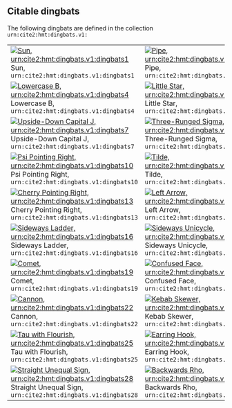 
## Citable dingbats

The following dingbats are defined in the collection `urn:cite2:hmt:dingbats.v1:`

|   |   |   |
| ---  | ---  | ---  |
| [![Sun, `urn:cite2:hmt:dingbats.v1:dingbats1`](http://www.homermultitext.org/iipsrv?IIIF=/project/homer/pyramidal/deepzoom/hmt/vbbifolio/v1/vb_128v_129r.tif/pct:70.54,58.48999,0.9948,1.704/150,/0/default.jpg)](http://www.homermultitext.org/ict2/?urn=urn:cite2:hmt:vbbifolio.v1:vb_128v_129r@0.7054,0.5849,0.009948,0.01704)<br/>Sun, `urn:cite2:hmt:dingbats.v1:dingbats1` | [![Pipe, `urn:cite2:hmt:dingbats.v1:dingbats2`](http://www.homermultitext.org/iipsrv?IIIF=/project/homer/pyramidal/deepzoom/citebl/burney86imgs/v1/burney_ms_86_f083r.tif/pct:40.94999,64.07,5.6,2.411/150,/0/default.jpg)](http://www.homermultitext.org/ict2/?urn=urn:cite2:citebl:burney86imgs.v1:burney_ms_86_f083r@0.4095,0.6407,0.05600,0.02411)<br/>Pipe, `urn:cite2:hmt:dingbats.v1:dingbats2` | [![Reverse Pipe, `urn:cite2:hmt:dingbats.v1:dingbats3`](http://www.homermultitext.org/iipsrv?IIIF=/project/homer/pyramidal/deepzoom/citebl/burney86imgs/v1/burney_ms_86_f083r.tif/pct:29.16,65.97,3.705,2.22399/150,/0/default.jpg)](http://www.homermultitext.org/ict2/?urn=urn:cite2:citebl:burney86imgs.v1:burney_ms_86_f083r@0.2916,0.6597,0.03705,0.02224)<br/>Reverse Pipe, `urn:cite2:hmt:dingbats.v1:dingbats3` |
| [![Lowercase B, `urn:cite2:hmt:dingbats.v1:dingbats4`](http://www.homermultitext.org/iipsrv?IIIF=/project/homer/pyramidal/deepzoom/citebl/burney86imgs/v1/burney_ms_86_f083r.tif/pct:40.72,66.29,2.526,2.496/150,/0/default.jpg)](http://www.homermultitext.org/ict2/?urn=urn:cite2:citebl:burney86imgs.v1:burney_ms_86_f083r@0.4072,0.6629,0.02526,0.02496)<br/>Lowercase B, `urn:cite2:hmt:dingbats.v1:dingbats4` | [![Little Star, `urn:cite2:hmt:dingbats.v1:dingbats5`](http://www.homermultitext.org/iipsrv?IIIF=/project/homer/pyramidal/deepzoom/citebl/burney86imgs/v1/burney_ms_86_f083r.tif/pct:19.64,68.53,2.926,2.004/150,/0/default.jpg)](http://www.homermultitext.org/ict2/?urn=urn:cite2:citebl:burney86imgs.v1:burney_ms_86_f083r@0.1964,0.6853,0.02926,0.02004)<br/>Little Star, `urn:cite2:hmt:dingbats.v1:dingbats5` | [![Roman Numeral Two, `urn:cite2:hmt:dingbats.v1:dingbats6`](http://www.homermultitext.org/iipsrv?IIIF=/project/homer/pyramidal/deepzoom/citebl/burney86imgs/v1/burney_ms_86_f083r.tif/pct:18.50999,70.17999,4.67399,2.734/150,/0/default.jpg)](http://www.homermultitext.org/ict2/?urn=urn:cite2:citebl:burney86imgs.v1:burney_ms_86_f083r@0.1851,0.7018,0.04674,0.02734)<br/>Roman Numeral Two, `urn:cite2:hmt:dingbats.v1:dingbats6` |
| [![Upside-Down Capital J, `urn:cite2:hmt:dingbats.v1:dingbats7`](http://www.homermultitext.org/iipsrv?IIIF=/project/homer/pyramidal/deepzoom/citebl/burney86imgs/v1/burney_ms_86_f083r.tif/pct:35.87,73.09,3.263,2.343/150,/0/default.jpg)](http://www.homermultitext.org/ict2/?urn=urn:cite2:citebl:burney86imgs.v1:burney_ms_86_f083r@0.3587,0.7309,0.03263,0.02343)<br/>Upside-Down Capital J, `urn:cite2:hmt:dingbats.v1:dingbats7` | [![Three-Runged Sigma, `urn:cite2:hmt:dingbats.v1:dingbats8`](http://www.homermultitext.org/iipsrv?IIIF=/project/homer/pyramidal/deepzoom/citebl/burney86imgs/v1/burney_ms_86_f083r.tif/pct:34.42,75.16,4.905,2.496/150,/0/default.jpg)](http://www.homermultitext.org/ict2/?urn=urn:cite2:citebl:burney86imgs.v1:burney_ms_86_f083r@0.3442,0.7516,0.04905,0.02496)<br/>Three-Runged Sigma, `urn:cite2:hmt:dingbats.v1:dingbats8` | [![Cherry Pointing Left, `urn:cite2:hmt:dingbats.v1:dingbats9`](http://www.homermultitext.org/iipsrv?IIIF=/project/homer/pyramidal/deepzoom/citebl/burney86imgs/v1/burney_ms_86_f250r.tif/pct:62.15,45.77,3.406,2.49799/150,/0/default.jpg)](http://www.homermultitext.org/ict2/?urn=urn:cite2:citebl:burney86imgs.v1:burney_ms_86_f250r@0.6215,0.4577,0.03406,0.02498)<br/>Cherry Pointing Left, `urn:cite2:hmt:dingbats.v1:dingbats9` |
| [![Psi Pointing Right, `urn:cite2:hmt:dingbats.v1:dingbats10`](http://www.homermultitext.org/iipsrv?IIIF=/project/homer/pyramidal/deepzoom/citebl/burney86imgs/v1/burney_ms_86_f250r.tif/pct:61.4,51.78,4.35499,2.547/150,/0/default.jpg)](http://www.homermultitext.org/ict2/?urn=urn:cite2:citebl:burney86imgs.v1:burney_ms_86_f250r@0.6140,0.5178,0.04355,0.02547)<br/>Psi Pointing Right, `urn:cite2:hmt:dingbats.v1:dingbats10` | [![Tilde, `urn:cite2:hmt:dingbats.v1:dingbats11`](http://www.homermultitext.org/iipsrv?IIIF=/project/homer/pyramidal/deepzoom/citebl/burney86imgs/v1/burney_ms_86_f250r.tif/pct:60.99,61.4,3.798,3.228/150,/0/default.jpg)](http://www.homermultitext.org/ict2/?urn=urn:cite2:citebl:burney86imgs.v1:burney_ms_86_f250r@0.6099,0.6140,0.03798,0.03228)<br/>Tilde, `urn:cite2:hmt:dingbats.v1:dingbats11` | [![Grapevine, `urn:cite2:hmt:dingbats.v1:dingbats12`](http://www.homermultitext.org/iipsrv?IIIF=/project/homer/pyramidal/deepzoom/citebl/burney86imgs/v1/burney_ms_86_f250r.tif/pct:57.4,48.23,7.245,3.407/150,/0/default.jpg)](http://www.homermultitext.org/ict2/?urn=urn:cite2:citebl:burney86imgs.v1:burney_ms_86_f250r@0.5740,0.4823,0.07245,0.03407)<br/>Grapevine, `urn:cite2:hmt:dingbats.v1:dingbats12` |
| [![Cherry Pointing Right, `urn:cite2:hmt:dingbats.v1:dingbats13`](http://www.homermultitext.org/iipsrv?IIIF=/project/homer/pyramidal/deepzoom/citebl/burney86imgs/v1/burney_ms_86_f250r.tif/pct:61.05,65.86999,4.788,3.537/150,/0/default.jpg)](http://www.homermultitext.org/ict2/?urn=urn:cite2:citebl:burney86imgs.v1:burney_ms_86_f250r@0.6105,0.6587,0.04788,0.03537)<br/>Cherry Pointing Right, `urn:cite2:hmt:dingbats.v1:dingbats13` | [![Left Arrow, `urn:cite2:hmt:dingbats.v1:dingbats14`](http://www.homermultitext.org/iipsrv?IIIF=/project/homer/pyramidal/deepzoom/citebl/burney86imgs/v1/burney_ms_86_f250r.tif/pct:59.94,35.67,4.974,2.807/150,/0/default.jpg)](http://www.homermultitext.org/ict2/?urn=urn:cite2:citebl:burney86imgs.v1:burney_ms_86_f250r@0.5994,0.3567,0.04974,0.02807)<br/>Left Arrow, `urn:cite2:hmt:dingbats.v1:dingbats14` | [![Curvy Unequal Sign, `urn:cite2:hmt:dingbats.v1:dingbats15`](http://www.homermultitext.org/iipsrv?IIIF=/project/homer/pyramidal/deepzoom/citebl/burney86imgs/v1/burney_ms_86_f250r.tif/pct:60.37,32.72,4.35499,2.125/150,/0/default.jpg)](http://www.homermultitext.org/ict2/?urn=urn:cite2:citebl:burney86imgs.v1:burney_ms_86_f250r@0.6037,0.3272,0.04355,0.02125)<br/>Curvy Unequal Sign, `urn:cite2:hmt:dingbats.v1:dingbats15` |
| [![Sideways Ladder, `urn:cite2:hmt:dingbats.v1:dingbats16`](http://www.homermultitext.org/iipsrv?IIIF=/project/homer/pyramidal/deepzoom/citebl/burney86imgs/v1/burney_ms_86_f250r.tif/pct:58.51,29.87,7.781,3.34199/150,/0/default.jpg)](http://www.homermultitext.org/ict2/?urn=urn:cite2:citebl:burney86imgs.v1:burney_ms_86_f250r@0.5851,0.2987,0.07781,0.03342)<br/>Sideways Ladder, `urn:cite2:hmt:dingbats.v1:dingbats16` | [![Sideways Unicycle, `urn:cite2:hmt:dingbats.v1:dingbats17`](http://www.homermultitext.org/iipsrv?IIIF=/project/homer/pyramidal/deepzoom/citebl/burney86imgs/v1/burney_ms_86_f250r.tif/pct:58.53,25.94,5.965,2.45/150,/0/default.jpg)](http://www.homermultitext.org/ict2/?urn=urn:cite2:citebl:burney86imgs.v1:burney_ms_86_f250r@0.5853,0.2594,0.05965,0.02450)<br/>Sideways Unicycle, `urn:cite2:hmt:dingbats.v1:dingbats17` | [![Percent Sign, `urn:cite2:hmt:dingbats.v1:dingbats18`](http://www.homermultitext.org/iipsrv?IIIF=/project/homer/pyramidal/deepzoom/hmt/vbbifolio/v1/vb_303v_304r.tif/pct:9.372,65.62,0.9622,1.299/150,/0/default.jpg)](http://www.homermultitext.org/ict2/?urn=urn:cite2:hmt:vbbifolio.v1:vb_303v_304r@0.09372,0.6562,0.009622,0.01299)<br/>Percent Sign, `urn:cite2:hmt:dingbats.v1:dingbats18` |
| [![Comet, `urn:cite2:hmt:dingbats.v1:dingbats19`](http://www.homermultitext.org/iipsrv?IIIF=/project/homer/pyramidal/deepzoom/hmt/vbbifolio/v1/vb_303v_304r.tif/pct:8.139,60.66,1.383,1.765/150,/0/default.jpg)](http://www.homermultitext.org/ict2/?urn=urn:cite2:hmt:vbbifolio.v1:vb_303v_304r@0.08139,0.6066,0.01383,0.01765)<br/>Comet, `urn:cite2:hmt:dingbats.v1:dingbats19` | [![Confused Face, `urn:cite2:hmt:dingbats.v1:dingbats20`](http://www.homermultitext.org/iipsrv?IIIF=/project/homer/pyramidal/deepzoom/hmt/vbbifolio/v1/vb_303v_304r.tif/pct:7.74799,58.84,1.804,1.715/150,/0/default.jpg)](http://www.homermultitext.org/ict2/?urn=urn:cite2:hmt:vbbifolio.v1:vb_303v_304r@0.07748,0.5884,0.01804,0.01715)<br/>Confused Face, `urn:cite2:hmt:dingbats.v1:dingbats20` | [![Fish, `urn:cite2:hmt:dingbats.v1:dingbats21`](http://www.homermultitext.org/iipsrv?IIIF=/project/homer/pyramidal/deepzoom/hmt/vbbifolio/v1/vb_303v_304r.tif/pct:7.968,54.21,1.624,2.214/150,/0/default.jpg)](http://www.homermultitext.org/ict2/?urn=urn:cite2:hmt:vbbifolio.v1:vb_303v_304r@0.07968,0.5421,0.01624,0.02214)<br/>Fish, `urn:cite2:hmt:dingbats.v1:dingbats21` |
| [![Cannon, `urn:cite2:hmt:dingbats.v1:dingbats22`](http://www.homermultitext.org/iipsrv?IIIF=/project/homer/pyramidal/deepzoom/hmt/e3bifolio/v1/E3_293v_294r.tif/pct:72.28999,77.95,1.052,1.467/150,/0/default.jpg)](http://www.homermultitext.org/ict2/?urn=urn:cite2:hmt:e3bifolio.v1:E3_293v_294r@0.7229,0.7795,0.01052,0.01467)<br/>Cannon, `urn:cite2:hmt:dingbats.v1:dingbats22` | [![Kebab Skewer, `urn:cite2:hmt:dingbats.v1:dingbats23`](http://www.homermultitext.org/iipsrv?IIIF=/project/homer/pyramidal/deepzoom/citebl/burney86imgs/v1/burney_ms_86_f250r.tif/pct:4.149,74.37,5.263,2.49799/150,/0/default.jpg)](http://www.homermultitext.org/ict2/?urn=urn:cite2:citebl:burney86imgs.v1:burney_ms_86_f250r@0.04149,0.7437,0.05263,0.02498)<br/>Kebab Skewer, `urn:cite2:hmt:dingbats.v1:dingbats23` | [![Double Dashed Left Arrow, `urn:cite2:hmt:dingbats.v1:dingbats24`](http://www.homermultitext.org/iipsrv?IIIF=/project/homer/pyramidal/deepzoom/citebl/burney86imgs/v1/burney_ms_86_f250r.tif/pct:40.91,64.8,5.408,2.49799/150,/0/default.jpg)](http://www.homermultitext.org/ict2/?urn=urn:cite2:citebl:burney86imgs.v1:burney_ms_86_f250r@0.4091,0.6480,0.05408,0.02498)<br/>Double Dashed Left Arrow, `urn:cite2:hmt:dingbats.v1:dingbats24` |
| [![Tau with Flourish, `urn:cite2:hmt:dingbats.v1:dingbats25`](http://www.homermultitext.org/iipsrv?IIIF=/project/homer/pyramidal/deepzoom/citebl/burney86imgs/v1/burney_ms_86_f250r.tif/pct:6.068,80.91,3.096,1.995/150,/0/default.jpg)](http://www.homermultitext.org/ict2/?urn=urn:cite2:citebl:burney86imgs.v1:burney_ms_86_f250r@0.06068,0.8091,0.03096,0.01995)<br/>Tau with Flourish, `urn:cite2:hmt:dingbats.v1:dingbats25` | [![Earring Hook, `urn:cite2:hmt:dingbats.v1:dingbats26`](http://www.homermultitext.org/iipsrv?IIIF=/project/homer/pyramidal/deepzoom/citebl/burney86imgs/v1/burney_ms_86_f250r.tif/pct:40.76,82.04,4.479,2.51499/150,/0/default.jpg)](http://www.homermultitext.org/ict2/?urn=urn:cite2:citebl:burney86imgs.v1:burney_ms_86_f250r@0.4076,0.8204,0.04479,0.02515)<br/>Earring Hook, `urn:cite2:hmt:dingbats.v1:dingbats26` | [![Target, `urn:cite2:hmt:dingbats.v1:dingbats27`](http://www.homermultitext.org/iipsrv?IIIF=/project/homer/pyramidal/deepzoom/citebl/burney86imgs/v1/burney_ms_86_f250r.tif/pct:4.293,83.73,3.653,2.693/150,/0/default.jpg)](http://www.homermultitext.org/ict2/?urn=urn:cite2:citebl:burney86imgs.v1:burney_ms_86_f250r@0.04293,0.8373,0.03653,0.02693)<br/>Target, `urn:cite2:hmt:dingbats.v1:dingbats27` |
| [![Straight Unequal Sign, `urn:cite2:hmt:dingbats.v1:dingbats28`](http://www.homermultitext.org/iipsrv?IIIF=/project/homer/pyramidal/deepzoom/citebl/burney86imgs/v1/burney_ms_86_f250r.tif/pct:60.35,5.143,4.51999,3.504/150,/0/default.jpg)](http://www.homermultitext.org/ict2/?urn=urn:cite2:citebl:burney86imgs.v1:burney_ms_86_f250r@0.6035,0.05143,0.04520,0.03504)<br/>Straight Unequal Sign, `urn:cite2:hmt:dingbats.v1:dingbats28` | [![Backwards Rho, `urn:cite2:hmt:dingbats.v1:dingbats29`](http://www.homermultitext.org/iipsrv?IIIF=/project/homer/pyramidal/deepzoom/citebl/burney86imgs/v1/burney_ms_86_f250r.tif/pct:60.58,11.86,4.211,2.823/150,/0/default.jpg)](http://www.homermultitext.org/ict2/?urn=urn:cite2:citebl:burney86imgs.v1:burney_ms_86_f250r@0.6058,0.1186,0.04211,0.02823)<br/>Backwards Rho, `urn:cite2:hmt:dingbats.v1:dingbats29` |